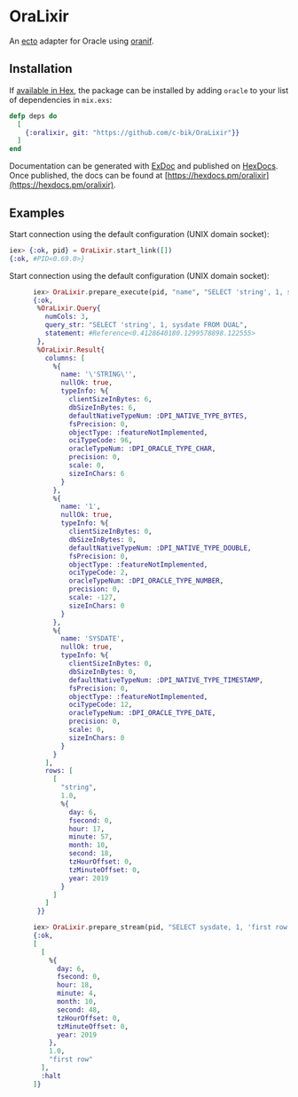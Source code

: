 # OraLixir

An [ecto](https://github.com/elixir-ecto/ecto) adapter for Oracle using [oranif](https://github.com/c-bik/oranif/).

## Installation

If [available in Hex](https://hex.pm/docs/publish), the package can be installed
by adding `oracle` to your list of dependencies in `mix.exs`:

```elixir
defp deps do
  [
    {:oralixir, git: "https://github.com/c-bik/OraLixir"}}
  ]
end
```

Documentation can be generated with [ExDoc](https://github.com/elixir-lang/ex_doc)
and published on [HexDocs](https://hexdocs.pm). Once published, the docs can
be found at [https://hexdocs.pm/oralixir](https://hexdocs.pm/oralixir).

## Examples

  Start connection using the default configuration (UNIX domain socket):
```elixir
iex> {:ok, pid} = OraLixir.start_link([])
{:ok, #PID<0.69.0>}
```

  Start connection using the default configuration (UNIX domain socket):
```elixir
      iex> OraLixir.prepare_execute(pid, "name", "SELECT 'string', 1, sysdate FROM DUAL", [], [])
      {:ok,
       %OraLixir.Query{
         numCols: 3,
         query_str: "SELECT 'string', 1, sysdate FROM DUAL",
         statement: #Reference<0.4128640180.1299578898.122555>
       },
       %OraLixir.Result{
         columns: [
           %{
             name: '\'STRING\'',
             nullOk: true,
             typeInfo: %{
               clientSizeInBytes: 6,
               dbSizeInBytes: 6,
               defaultNativeTypeNum: :DPI_NATIVE_TYPE_BYTES,
               fsPrecision: 0,
               objectType: :featureNotImplemented,
               ociTypeCode: 96,
               oracleTypeNum: :DPI_ORACLE_TYPE_CHAR,
               precision: 0,
               scale: 0,
               sizeInChars: 6
             }
           },
           %{
             name: '1',
             nullOk: true,
             typeInfo: %{
               clientSizeInBytes: 0,
               dbSizeInBytes: 0,
               defaultNativeTypeNum: :DPI_NATIVE_TYPE_DOUBLE,
               fsPrecision: 0,
               objectType: :featureNotImplemented,
               ociTypeCode: 2,
               oracleTypeNum: :DPI_ORACLE_TYPE_NUMBER,
               precision: 0,
               scale: -127,
               sizeInChars: 0
             }
           },
           %{
             name: 'SYSDATE',
             nullOk: true,
             typeInfo: %{
               clientSizeInBytes: 0,
               dbSizeInBytes: 0,
               defaultNativeTypeNum: :DPI_NATIVE_TYPE_TIMESTAMP,
               fsPrecision: 0,
               objectType: :featureNotImplemented,
               ociTypeCode: 12,
               oracleTypeNum: :DPI_ORACLE_TYPE_DATE,
               precision: 0,
               scale: 0,
               sizeInChars: 0
             }
           }
         ],
         rows: [
           [
             "string",
             1.0,
             %{
               day: 6,
               fsecond: 0,
               hour: 17,
               minute: 57,
               month: 10,
               second: 18,
               tzHourOffset: 0,
               tzMinuteOffset: 0,
               year: 2019
             }
           ]
         ]
       }}

      iex> OraLixir.prepare_stream(pid, "SELECT sysdate, 1, 'first row' FROM DUAL", [], [])
      {:ok,
      [
        [
          %{
            day: 6,
            fsecond: 0,
            hour: 18,
            minute: 4,
            month: 10,
            second: 48,
            tzHourOffset: 0,
            tzMinuteOffset: 0,
            year: 2019
          },
          1.0,
          "first row"
        ],
        :halt
      ]}
```
